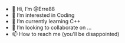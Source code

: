 - 👋 Hi, I’m @Erre88
- 👀 I’m interested in Coding
- 🌱 I’m currently learning C++
- 💞️ I’m looking to collaborate on ...
- 📫 How to reach me (you'll be disappointed)

<!---
Erre88/Erre88 is a ✨ special ✨ repository because its `README.md` (this file) appears on your GitHub profile.
You can click the Preview link to take a look at your changes.
--->
